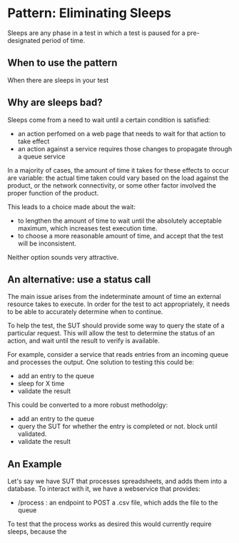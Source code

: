 # Pattern: Eliminating Sleeps

Sleeps are any phase in a test in which a test is paused for a
pre-designated period of time.

## When to use the pattern

When there are sleeps in your test

## Why are sleeps bad?

Sleeps come from a need to wait until a certain condition is satisfied:

* an action perfomed on a web page that needs to wait for that action to take effect
* an action against a service requires those changes to propagate through a queue service

In a majority of cases, the amount of time it takes for these effects
to occur are variable: the actual time taken could vary based on the
load against the product, or the network connectivity, or some other
factor involved the proper function of the product.

This leads to a choice made about the wait:

* to lengthen the amount of time to wait until the absolutely acceptable maximum, which
  increases test execution time.
* to choose a more reasonable amount of time, and accept that the test
  will be inconsistent.

Neither option sounds very attractive.

## An alternative: use a status call

The main issue arises from the indeterminate amount of time an
external resource takes to execute. In order for the test to act
appropriately, it needs to be able to accurately determine when
to continue.

To help the test, the SUT should provide some way to query the state
of a particular request. This will allow the test to determine the
status of an action, and wait until the result to verify is available.

For example, consider a service that reads entries from an incoming queue
and processes the output. One solution to testing this could be:

* add an entry to the queue
* sleep for X time
* validate the result

This could be converted to a more robust methodolgy:

* add an entry to the queue
* query the SUT for whether the entry is completed or not. block until
  validated.
* validate the result

## An Example

Let's say we have SUT that processes spreadsheets, and adds them into
a database. To interact with it, we have a webservice that provides:

* /process : an endpoint to POST a .csv file, which adds the file to the queue

To test that the process works as desired this would currently require
sleeps, because the

